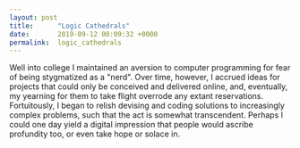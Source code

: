 ```yaml
---
layout: post
title:      "Logic Cathedrals"
date:       2019-09-12 00:09:32 +0000
permalink:  logic_cathedrals
---
```



Well into college I maintained an aversion to computer programming for fear of being stygmatized as a "nerd". Over time, however, I accrued ideas for projects that could only be conceived and delivered online, and, eventually, my yearning for them to take flight overrode any extant reservations. Fortuitously, I began to relish devising and coding solutions to increasingly complex problems, such that the act is somewhat transcendent. Perhaps I could one day yield a digital impression that people would ascribe profundity too, or even take hope or solace in.
